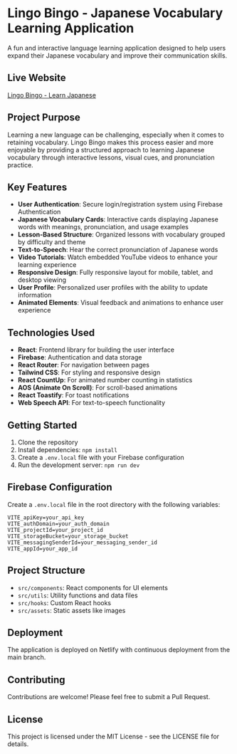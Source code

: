 # Lingo Bingo - Japanese Vocabulary Learning Application

A fun and interactive language learning application designed to help users expand their Japanese vocabulary and improve their communication skills.

## Live Website
[Lingo Bingo - Learn Japanese](https://lingo-bingo-japanese.netlify.app/)

## Project Purpose
Learning a new language can be challenging, especially when it comes to retaining vocabulary. Lingo Bingo makes this process easier and more enjoyable by providing a structured approach to learning Japanese vocabulary through interactive lessons, visual cues, and pronunciation practice.

## Key Features
- **User Authentication**: Secure login/registration system using Firebase Authentication
- **Japanese Vocabulary Cards**: Interactive cards displaying Japanese words with meanings, pronunciation, and usage examples
- **Lesson-Based Structure**: Organized lessons with vocabulary grouped by difficulty and theme
- **Text-to-Speech**: Hear the correct pronunciation of Japanese words
- **Video Tutorials**: Watch embedded YouTube videos to enhance your learning experience
- **Responsive Design**: Fully responsive layout for mobile, tablet, and desktop viewing
- **User Profile**: Personalized user profiles with the ability to update information
- **Animated Elements**: Visual feedback and animations to enhance user experience

## Technologies Used
- **React**: Frontend library for building the user interface
- **Firebase**: Authentication and data storage
- **React Router**: For navigation between pages
- **Tailwind CSS**: For styling and responsive design
- **React CountUp**: For animated number counting in statistics
- **AOS (Animate On Scroll)**: For scroll-based animations
- **React Toastify**: For toast notifications
- **Web Speech API**: For text-to-speech functionality

## Getting Started
1. Clone the repository
2. Install dependencies: `npm install`
3. Create a `.env.local` file with your Firebase configuration
4. Run the development server: `npm run dev`

## Firebase Configuration
Create a `.env.local` file in the root directory with the following variables:
```
VITE_apiKey=your_api_key
VITE_authDomain=your_auth_domain
VITE_projectId=your_project_id
VITE_storageBucket=your_storage_bucket
VITE_messagingSenderId=your_messaging_sender_id
VITE_appId=your_app_id
```

## Project Structure
- `src/components`: React components for UI elements
- `src/utils`: Utility functions and data files
- `src/hooks`: Custom React hooks
- `src/assets`: Static assets like images

## Deployment
The application is deployed on Netlify with continuous deployment from the main branch.

## Contributing
Contributions are welcome! Please feel free to submit a Pull Request.

## License
This project is licensed under the MIT License - see the LICENSE file for details.